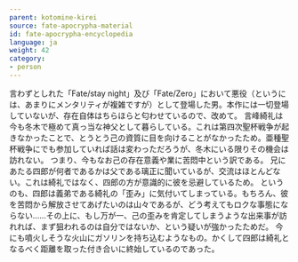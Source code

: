 ```yaml
---
parent: kotomine-kirei
source: fate-apocrypha-material
id: fate-apocrypha-encyclopedia
language: ja
weight: 42
category:
- person
---
```


言わずとしれた「Fate/stay night」及び「Fate/Zero」において悪役（というには、あまりにメンタリティが複雑ですが）として登場した男。本作には一切登場していないが、存在自体はちらほらと匂わせているので、改めて。
言峰綺礼は今も冬木で極めて真っ当な神父として暮らしている。これは第四次聖杯戦争が起きなかったことで、とうとう己の資質に目を向けることがなかったため。亜種聖杯戦争にでも参加していれば話は変わっただろうが、冬木にいる限りその機会は訪れない。
つまり、今もなお己の存在意義や業に苦悶中という訳である。
兄にあたる四郎が何者であるかは父である璃正に聞いているが、交流はほとんどない。これは綺礼ではなく、四郎の方が意識的に彼を忌避しているため。
というのも、四郎は義弟である綺礼の「歪み」に気付いてしまっている。もちろん、彼を苦悶から解放させてあげたいのは山々であるが、どう考えてもロクな事態にならない……その上に、もし万が一、己の歪みを肯定してしまうような出来事が訪れれば、まず狙われるのは自分ではないか、という疑いが強かったためだ。
今にも噴火しそうな火山にガソリンを持ち込むようなもの。かくして四郎は綺礼となるべく距離を取った付き合いに終始しているのであった。
